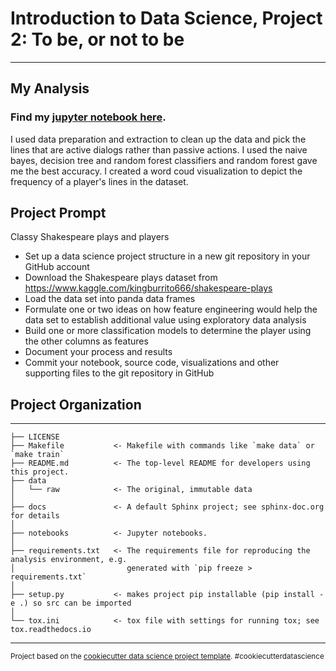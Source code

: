 # Introduction to Data Science, Project 2: To be, or not to be
------------

## My Analysis
### Find my [jupyter notebook here](https://github.com/archanaramakrishnan/classification-model/blob/master/notebooks/ShakespeareClassification.ipynb).

I used data preparation and extraction to clean up the data and pick the lines that are active dialogs rather than passive actions. I used the naive bayes, decision tree and random forest classifiers and random forest gave me the best accuracy. I created a word coud visualization to depict the frequency of a player's lines in the dataset.

## Project Prompt
Classy Shakespeare plays and players

- Set up a data science project structure in a new git repository in your GitHub account
- Download the Shakespeare plays dataset from https://www.kaggle.com/kingburrito666/shakespeare-plays
- Load the data set into panda data frames
- Formulate one or two ideas on how feature engineering would help the data set to establish additional value using exploratory data analysis
- Build one or more classification models to determine the player using the other columns as features
- Document your process and results
- Commit your notebook, source code, visualizations and other supporting files to the git repository in GitHub

## Project Organization
------------

    ├── LICENSE
    ├── Makefile           <- Makefile with commands like `make data` or `make train`
    ├── README.md          <- The top-level README for developers using this project.
    ├── data
    │   └── raw            <- The original, immutable data 
    │
    ├── docs               <- A default Sphinx project; see sphinx-doc.org for details
    │
    ├── notebooks          <- Jupyter notebooks. 
    │
    ├── requirements.txt   <- The requirements file for reproducing the analysis environment, e.g.
    │                         generated with `pip freeze > requirements.txt`
    │
    ├── setup.py           <- makes project pip installable (pip install -e .) so src can be imported
    │
    └── tox.ini            <- tox file with settings for running tox; see tox.readthedocs.io


--------

<p><small>Project based on the <a target="_blank" href="https://drivendata.github.io/cookiecutter-data-science/">cookiecutter data science project template</a>. #cookiecutterdatascience</small></p>
